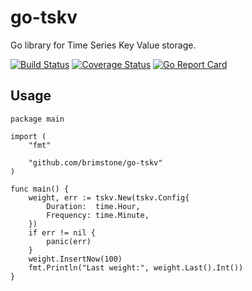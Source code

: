 go-tskv
=======
Go library for Time Series Key Value storage.

[![Build Status](https://travis-ci.org/brimstone/go-tskv.svg?branch=master)](https://travis-ci.org/brimstone/go-tskv) [![Coverage Status](https://coveralls.io/repos/github/brimstone/go-tskv/badge.svg?branch=master)](https://coveralls.io/github/brimstone/go-tskv?branch=master) [![Go Report Card](https://goreportcard.com/badge/github.com/brimstone/go-tskv)](https://goreportcard.com/report/github.com/brimstone/go-tskv)

Usage
-----

```
package main

import (
	"fmt"

	"github.com/brimstone/go-tskv"
)

func main() {
	weight, err := tskv.New(tskv.Config{
		Duration:  time.Hour,
		Frequency: time.Minute,
	})
	if err != nil {
		panic(err)
	}
	weight.InsertNow(100)
	fmt.Println("Last weight:", weight.Last().Int())
}
```


